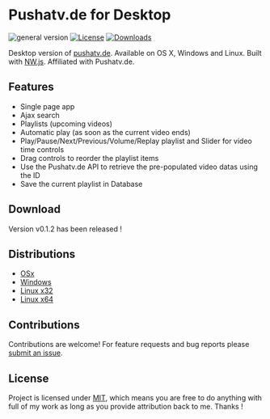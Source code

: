 # Pushatv.de for Desktop

![general version](http://img.shields.io/badge/version-0.1.2-green.svg)
[![License](http://img.shields.io/:license-mit-blue.svg)](http://doge.mit-license.org)
[![Downloads](https://img.shields.io/github/downloads/cescgie/nwjs-pushatvde/latest/total.svg)](https://github.com/cescgie/nwjs-pushatvde/releases/latest)

Desktop version of [pushatv.de](http://pushatv.de). Available on OS X, Windows and Linux. Built with [NW.js](http://nwjs.io/). Affiliated with Pushatv.de.

## Features
* Single page app
* Ajax search
* Playlists (upcoming videos)
* Automatic play (as soon as the current video ends)
* Play/Pause/Next/Previous/Volume/Replay playlist and Slider for video time controls
* Drag controls to reorder the playlist items
* Use the Pushatv.de API to retrieve the pre-populated video datas using the ID
* Save the current playlist in Database

## Download
Version v0.1.2 has been released ! 

## Distributions

* [OSx](https://github.com/cescgie/nwjs-pushatvde/releases/download/v0.1.2/Pushatvde.dmg)
* [Windows](https://github.com/cescgie/nwjs-pushatvde/releases/download/v0.1.2/PushatvdeSetup.exe)
* [Linux x32](https://github.com/cescgie/nwjs-pushatvde/releases/download/v0.1.2/Pushatvde_linux32.deb)
* [Linux x64](https://github.com/cescgie/nwjs-pushatvde/releases/download/v0.1.2/Pushatvde_linux64.deb)

## Contributions

Contributions are welcome! For feature requests and bug reports please [submit an issue](https://github.com/cescgie/nwjs-pushatvde/issues).

## License

Project is licensed under [MIT](https://en.wikipedia.org/wiki/MIT_License), which means you are free to do anything with full of my work as long as you provide attribution back to me. Thanks !
